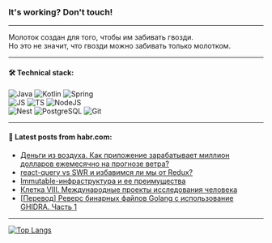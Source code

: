 ### It's working? Don't touch!

---
Молоток создан для того, чтобы им забивать гвозди. <br>
Но это не значит, что гвозди можно забивать только молотком.

---

#### 🛠️ Technical stack:

![Java](https://img.shields.io/badge/Java-informational?logo=Oracle&style=flat&logoColor=white&color=FF4500)
![Kotlin](https://img.shields.io/badge/Kotlin-informational?logo=Kotlin&style=flat&logoColor=white&color=774D97)
![Spring](https://img.shields.io/badge/SpringBoot-informational?logo=SpringBoot&style=flat&logoColor=white&color=6DB33F) <br>
![JS](https://img.shields.io/badge/JS-informational?logo=javaScript&style=flat&logoColor=black&color=F7Df1E)
![TS](https://img.shields.io/badge/TypeScript-informational?logo=typeScript&style=flat&logoColor=black&color=0667A8)
![NodeJS](https://img.shields.io/badge/NodeJS-informational?logo=node.js&style=flat&logoColor=white&color=70A760) <br>
![Nest](https://img.shields.io/badge/NestJS-informational?logo=NestJS&style=flat&logoColor=white&color=E0234E)
![PostgreSQL](https://img.shields.io/badge/PostgreSQL-informational?logo=PostgreSQL&style=flat&logoColor=white&color=DAA520)
![Git](https://img.shields.io/badge/Git-informational?logo=git&style=flat&logoColor=white&color=778899)

___

#### 💬 Latest posts from habr.com:

<!-- BLOG-POST-LIST:START -->
- [Деньги из воздуха. Как приложение зарабатывает миллион долларов ежемесячно на прогнозе ветра?](https://habr.com/ru/articles/758386/?utm_source=habrahabr&utm_medium=rss&utm_campaign=758386)
- [react-query vs SWR и избавимся ли мы от Redux?](https://habr.com/ru/articles/758360/?utm_source=habrahabr&utm_medium=rss&utm_campaign=758360)
- [Immutable-инфраструктура и ее преимущества](https://habr.com/ru/companies/vk/articles/756152/?utm_source=habrahabr&utm_medium=rss&utm_campaign=756152)
- [Клетка VIII. Международные проекты исследования человека](https://habr.com/ru/articles/757910/?utm_source=habrahabr&utm_medium=rss&utm_campaign=757910)
- [[Перевод] Реверс бинарных файлов Golang с использование GHIDRA. Часть 1](https://habr.com/ru/articles/758310/?utm_source=habrahabr&utm_medium=rss&utm_campaign=758310)
<!-- BLOG-POST-LIST:END -->

---
[![Top Langs](https://github-readme-stats-git-master-advtsetting-gmailcom.vercel.app/api/top-langs/?username=zloylis&langs_count=10&hide_title=false&title_color=e6edf3&size_weight=0.5&count_weight=0.5&layout=compact&hide_border=true&theme=dracula)](https://github.com/zloylis)

<!-- ![GitHub stats](https://github-readme-stats-git-master-advtsetting-gmailcom.vercel.app/api?username=zloylis&show_icons=true&hide_border=true&theme=dracula&hide_title=true&include_all_commits=true&count_private=true&hide=contribs&hide_rank=true) -->
